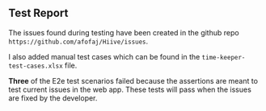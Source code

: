 
## Test Report
The issues found during testing have been created in the github repo `https://github.com/afofaj/Hiive/issues`.

I also added manual test cases which can be found in the `time-keeper-test-cases.xlsx` file.

**Three** of the E2e test scenarios failed because the assertions are meant to test current issues in the web app. These tests will pass when the issues are fixed by the developer.